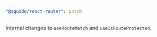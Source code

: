 ```yaml
---
"@squide/react-router": patch
---
```


Internal changes to `useRouteMatch` and `useIsRouteProtected`.
